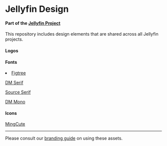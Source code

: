 <h1 family="Figtree">Jellyfin Design</h1>
<h4>Part of the <a href="https://jellyfin.org">Jellyfin Project</a></h3>

<p>
This repository includes design elements that are shared across all Jellyfin projects.
</p>

<h4>Logos</h4>

<h4>Fonts</h4>
<li>
<a href="https://github.com/erikdkennedy/figtree">Figtree</a>
  
<a href="https://github.com/googlefonts/dm-fonts">DM Serif</a>

<a href="https://github.com/adobe-fonts/source-serif">Source Serif</a>

<a href="https://github.com/googlefonts/dm-mono">DM Mono</a>
</li>

<h4>Icons</h4>
<a href="https://github.com/Richard9394/MingCute">MingCute</a>

---
<p>
Please consult our <a href="https://docs.jellyfin.org/general/contributing/branding.html">branding guide</a> on using these assets.
</p>
